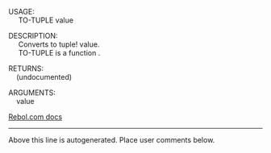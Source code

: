 USAGE:  
&nbsp;&nbsp;&nbsp;&nbsp;&nbsp;TO-TUPLE&nbsp;value&nbsp;  
  
DESCRIPTION:  
&nbsp;&nbsp;&nbsp;&nbsp;&nbsp;Converts&nbsp;to&nbsp;tuple!&nbsp;value.  
&nbsp;&nbsp;&nbsp;&nbsp;&nbsp;TO-TUPLE&nbsp;is&nbsp;a&nbsp;function&nbsp;.  
  
RETURNS:  
&nbsp;&nbsp;&nbsp;&nbsp;(undocumented)  
  
ARGUMENTS:  
&nbsp;&nbsp;&nbsp;&nbsp;value  

[Rebol.com docs](http://www.rebol.com/r3/docs/functions/to-tuple.html)
___
Above this line is autogenerated. Place user comments below.
